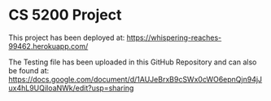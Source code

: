 # CS 5200 Project

This project has been deployed at: https://whispering-reaches-99462.herokuapp.com/ 

The Testing file has been uploaded in this GitHub Repository and can also be found at: https://docs.google.com/document/d/1AUJeBrxB9cSWx0cWO6epnQjn94jJux4hL9UQiIoaNWk/edit?usp=sharing
